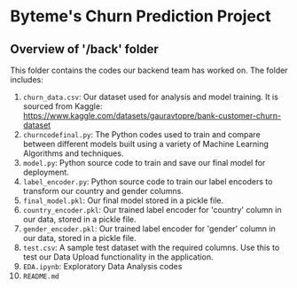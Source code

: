 # Byteme's Churn Prediction Project

## Overview of '/back' folder
This folder contains the codes our backend team has worked on. The folder includes:
1) `churn_data.csv`: Our dataset used for analysis and model training. It is sourced from Kaggle: https://www.kaggle.com/datasets/gauravtopre/bank-customer-churn-dataset
2) `churncodefinal.py`: The Python codes used to train and compare between different models built using a variety of Machine Learning Algorithms and techniques. 
3) `model.py`: Python source code to train and save our final model for deployment.
4) `label_encoder.py`: Python source code to train our label encoders to transform our country and gender columns.
5) `final_model.pkl`: Our final model stored in a pickle file.
6) `country_encoder.pkl`: Our trained label encoder for 'country' column in our data, stored in a pickle file.
7) `gender_encoder.pkl`: Our trained label encoder for 'gender' column in our data, stored in a pickle file.
8) `test.csv`: A sample test dataset with the required columns. Use this to test our Data Upload functionality in the application.
9) `EDA.ipynb`: Exploratory Data Analysis codes
10) `README.md`